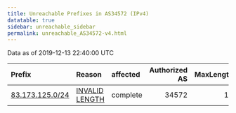 ```yaml
---
title: Unreachable Prefixes in AS34572 (IPv4)
datatable: true
sidebar: unreachable_sidebar
permalink: unreachable_AS34572-v4.html
---
```


Data as of 2019-12-13 22:40:00 UTC


<div class="datatable-begin"></div>

| Prefix                                                   | Reason                                                                                                    | affected   |   Authorized AS |   MaxLength | Anchor                                         |   unreachable /24s |
|:---------------------------------------------------------|:----------------------------------------------------------------------------------------------------------|:-----------|----------------:|------------:|:-----------------------------------------------|-------------------:|
| [83.173.125.0/24](https://stat.ripe.net/83.173.125.0/24) | [INVALID LENGTH](https://rpki-validator.ripe.net/announcement-preview?asn=AS34572&prefix=83.173.125.0/24) | complete   |           34572 |          18 | [RIPE](unreachable_RIPE_NCC_RPKI_Root-v4.html) |                  1 |

<div class="datatable-end"></div>